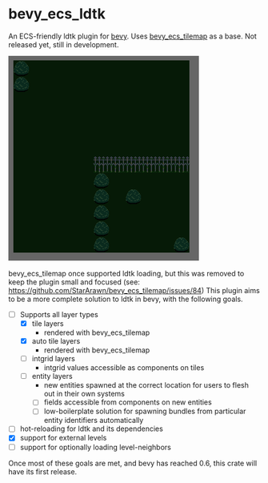 # bevy_ecs_ldtk
An ECS-friendly ldtk plugin for [bevy](https://github.com/bevyengine/bevy).
Uses [bevy_ecs_tilemap](https://github.com/StarArawn/bevy_ecs_tilemap) as a base.
Not released yet, still in development.

![screenshot](repo/screenshot.png)

bevy_ecs_tilemap once supported ldtk loading, but this was removed to keep the plugin small and focused (see: https://github.com/StarArawn/bevy_ecs_tilemap/issues/84)
This plugin aims to be a more complete solution to ldtk in bevy, with the following goals.
- [ ] Supports all layer types
  - [x] tile layers
    - rendered with bevy_ecs_tilemap
  - [x] auto tile layers
    - rendered with bevy_ecs_tilemap
  - [ ] intgrid layers
    - intgrid values accessible as components on tiles
  - [ ] entity layers
    - new entities spawned at the correct location for users to flesh out in their own systems
    - [ ] fields accessible from components on new entities
    - [ ] low-boilerplate solution for spawning bundles from particular entity identifiers automatically
- [ ] hot-reloading for ldtk and its dependencies
- [x] support for external levels
- [ ] support for optionally loading level-neighbors

Once most of these goals are met, and bevy has reached 0.6, this crate will have its first release.
